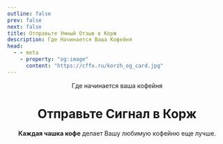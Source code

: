 ```yaml
---
outline: false
prev: false
next: false
title: Отправьте Умный Отзыв в Корж
description: Где Начинается Ваша Кофейня
head:
  - - meta
    - property: "og:image"
      content: "https://cffx.ru/korzh_og_card.jpg"
---
```


</div>

<div align="center">

<span class="korzh-badge">Где начинается ваша кофейня</span> <br>

<h1>
  <span>Отправьте Сигнал</span><br class="mobile-break"> <span>в Корж</span>
</h1>

<p>
  <strong>Каждая чашка кофе</strong> делает <br class="mobile-break">Вашу любимую кофейню еще лучше.
</p>

<style>
/* По умолчанию скрываем тег <br> с классом .mobile-break */
.mobile-break {
  display: none;
}

/* Показываем <br> только на мобильных устройствах (экраны до 767px включительно) */
@media (max-width: 767px) {
  .mobile-break {
    display: inline;
  }
}

/* Убираем ограничение ширины VitePress для виджета */
.vp-doc {
  max-width: 100% !important;
  padding: 24px !important;
}

.vp-doc .content-container,
.vp-doc .container {
  max-width: 100% !important;
}

/* Для мобильных устройств */
@media (max-width: 768px) {
  .vp-doc {
    padding: 16px !important;
  }
}
</style>

<KorzhWidget />
